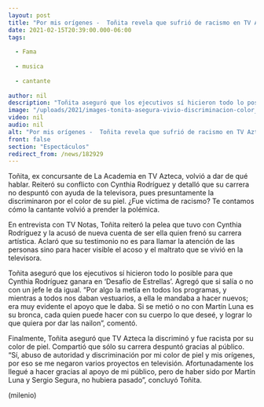 ```yaml
---
layout: post
title: "Por mis orígenes -  Toñita revela que sufrió de racismo en TV Azteca"
date: 2021-02-15T20:39:00.000-06:00
tags:
  
  - Fama
  
  - musica
  
  - cantante
  
author: nil
description: "Toñita aseguró que los ejecutivos sí hicieron todo lo posible para que Cynthia Rodríguez ganara en ‘Desafío de Estrellas’; aseguró que fue discriminada por el color de piel y por sus orígenes en TV Azteca. "
image: "/uploads/2021/images-tonita-asegura-vivio-discriminacion-color_(1).jpg"
video: nil
audio: nil
alt: "Por mis orígenes -  Toñita revela que sufrió de racismo en TV Azteca"
front: false
section: "Espectáculos"
redirect_from: /news/182929
---
```


Toñita, ex concursante de La Academia en TV Azteca, volvió a dar de qué hablar. Reiteró su conflicto con Cynthia Rodríguez y detalló que su carrera no despuntó con ayuda de la televisora, pues presuntamente la discriminaron por el color de su piel. ¿Fue víctima de racismo? Te contamos cómo la cantante volvió a prender la polémica. 

En entrevista con TV Notas, Toñita reiteró la pelea que tuvo con Cynthia Rodríguez y la acusó de nueva cuenta de ser ella quien frenó su carrera artística. Aclaró que su testimonio no es para llamar la atención de las personas sino para hacer visible el acoso y el maltrato que se vivió en la televisora. 

Toñita aseguró que los ejecutivos sí hicieron todo lo posible para que Cynthia Rodríguez ganara en ‘Desafío de Estrellas’. Agregó que si salía o no con un jefe le da igual. 
“Por algo la metía en todos los programas, y mientras a todos nos daban vestuarios, a ella le mandaba a hacer nuevos; era muy evidente el apoyo que le daba. Si se metió o no con Martín Luna es su bronca, cada quien puede hacer con su cuerpo lo que deseé, y lograr lo que quiera por dar las nailon”, comentó. 

Finalmente, Toñita aseguró que TV Azteca la discriminó y fue racista por su color de piel. Compartió que sólo su carrera despuntó gracias al público. 
“Sí, abuso de autoridad y discriminación por mi color de piel y mis orígenes, por eso se me negaron varios proyectos en televisión. Afortunadamente los llegué a hacer gracias al apoyo de mi público, pero de haber sido por Martín Luna y Sergio Segura, no hubiera pasado”, concluyó Toñita.

(milenio)